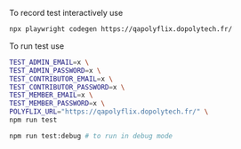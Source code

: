 To record test interactively use 
```bash
npx playwright codegen https://qapolyflix.dopolytech.fr/
```

To run test use 
```bash
TEST_ADMIN_EMAIL=x \
TEST_ADMIN_PASSWORD=x \
TEST_CONTRIBUTOR_EMAIL=x \
TEST_CONTRIBUTOR_PASSWORD=x \
TEST_MEMBER_EMAIL=x \
TEST_MEMBER_PASSWORD=x \
POLYFLIX_URL="https://qapolyflix.dopolytech.fr/" \
npm run test

npm run test:debug # to run in debug mode
```

